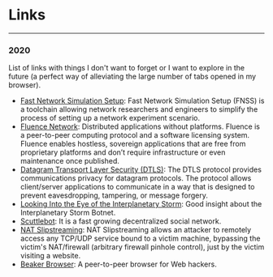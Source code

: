 # Links
------
### 2020
List of links with things I don't want to forget or I want to explore in the future (a perfect way of alleviating the large number of tabs opened in my browser).
* [Fast Network Simulation Setup](https://github.com/fnss/fnss): Fast Network Simulation Setup (FNSS) is a toolchain allowing network researchers and engineers to simplify the process of setting up a network experiment scenario. 
* [Fluence Network](https://fluence.network/): Distributed applications without platforms. Fluence is a peer-to-peer computing protocol and a software licensing system. Fluence enables hostless, sovereign applications that are free from proprietary platforms and don’t require infrastructure or even maintenance once published. 
* [Datagram Transport Layer Security (DTLS)](https://tools.ietf.org/html/rfc6347):  The DTLS protocol provides communications privacy for datagram protocols.  The protocol allows client/server applications to communicate in a way that is designed to prevent eavesdropping, tampering, or message forgery. 
* [Looking Into the Eye of the Interplanetary Storm](https://www.bitdefender.com/files/News/CaseStudies/study/376/Bitdefender-Whitepaper-IPStorm.pdf?clickid=U83WZOxw3xyLTWRwUx0Mo3EAUkExytV5SUS9Sc0&irgwc=1&MPid=10078&cid=aff%7Cc%7CIR): Good insight about the Interplanetary Storm Botnet.
* [Scuttlebot](https://scuttlebutt.nz/): It is a fast growing decentralized social network.
* [NAT Slipstreaming](https://samy.pl/slipstream/): NAT Slipstreaming allows an attacker to remotely access any TCP/UDP service bound to a victim machine, bypassing the victim's NAT/firewall (arbitrary firewall pinhole control), just by the victim visiting a website.
* [Beaker Browser](https://beakerbrowser.com/): A peer-to-peer browser for Web hackers. 
